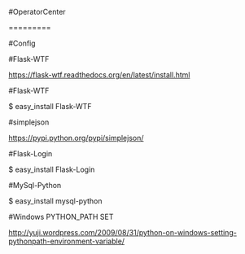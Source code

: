 #OperatorCenter

=========

#Config

#Flask-WTF

https://flask-wtf.readthedocs.org/en/latest/install.html

#Flask-WTF

$ easy_install Flask-WTF


#simplejson

https://pypi.python.org/pypi/simplejson/


#Flask-Login

$ easy_install Flask-Login

#MySql-Python

$ easy_install mysql-python

#Windows PYTHON_PATH SET

http://yuji.wordpress.com/2009/08/31/python-on-windows-setting-pythonpath-environment-variable/